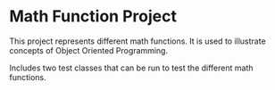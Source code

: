 # Math Function Project

This project represents different math functions. It is used to illustrate concepts of Object Oriented Programming. 

Includes two test classes that can be run to test the different math functions. 